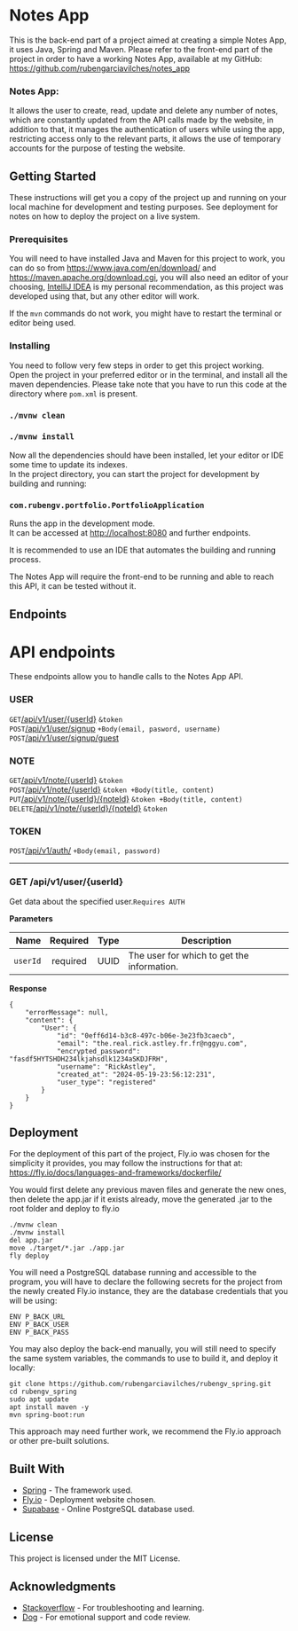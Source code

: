 # Notes App

This is the back-end part of a project aimed at creating a simple Notes App, it uses Java, Spring and Maven.
Please refer to the front-end part of the project in order to have a working Notes App, available at my GitHub:
https://github.com/rubengarciavilches/notes_app

### Notes App:
It allows the user to create, read, update and delete any number of notes, which are constantly updated from the API calls
made by the website, in addition to that, it manages the authentication of users while using the app, restricting access 
only to the relevant parts, it allows the use of temporary accounts for the purpose of testing the website.

## Getting Started

These instructions will get you a copy of the project up and running on your local machine for development and testing
purposes. See deployment for notes on how to deploy the project on a live system.

### Prerequisites

You will need to have installed Java and Maven for this project to work, you can do so from https://www.java.com/en/download/
and https://maven.apache.org/download.cgi, you will also need an editor of your choosing, 
[IntelliJ IDEA](https://www.jetbrains.com/idea/) is my personal recommendation, as this project was developed using that, 
but any other editor will work.

If the ``mvn`` commands do not work, you might have to restart the terminal or editor being used.

### Installing

You need to follow very few steps in order to get this project working.\
Open the project in your preferred editor or in the terminal, and install all the maven dependencies.
Please take note that you have to run this code at the directory where `pom.xml` is present.

### `./mvnw clean`
### `./mvnw install`

Now all the dependencies should have been installed, let your editor or IDE some time to update its indexes.\
In the project directory, you can start the project for development by building and running:

### `com.rubengv.portfolio.PortfolioApplication`

Runs the app in the development mode.\
It can be accessed at [http://localhost:8080](http://localhost:8080) and further endpoints.

It is recommended to use an IDE that automates the building and running process.

The Notes App will require the front-end to be running and able to reach this API, it can be tested without it.

## Endpoints

# API endpoints

These endpoints allow you to handle calls to the Notes App API.

### USER
`GET`[/api/v1/user/{userId}](#get-apiv1useruserid) `&token` <br/>
`POST`[/api/v1/user/signup](#post-apiv1signup) `+Body(email, pasword, username)` <br/>
`POST`[/api/v1/user/signup/guest](#post-apiv1signupguest) <br/>

### NOTE
`GET`[/api/v1/note/{userId}](#get-apiv1note) `&token` <br/>
`POST`[/api/v1/note/{userId}](#post-apiv1note) `&token +Body(title, content)` <br/>
`PUT`[/api/v1/note/{userId}/{noteId}](#put-apiv1signupguest) `&token +Body(title, content)` <br/>
`DELETE`[/api/v1/note/{userId}/{noteId}](#delete-apiv1signupguest) `&token` <br/>

### TOKEN
`POST`[/api/v1/auth/](#get-apiv1note) `+Body(email, password)` <br/>
___

### GET /api/v1/user/{userId}
Get data about the specified user.``Requires AUTH``

**Parameters**

|              Name | Required |  Type   | Description                                |
|------------------:|:--------:|:-------:|--------------------------------------------|
|          `userId` | required | UUID | The user for which to get the information. |
**Response**

```
{
    "errorMessage": null,
    "content": {
        "User": {
            "id": "0eff6d14-b3c8-497c-b06e-3e23fb3caecb",
            "email": "the.real.rick.astley.fr.fr@nggyu.com",
            "encrypted_password": "fasdf5HYTSHDH234lkjahsdlk1234aSKDJFRH",
            "username": "RickAstley",
            "created_at": "2024-05-19-23:56:12:231",
            "user_type": "registered"
        }
    }
}
```


## Deployment

For the deployment of this part of the project, Fly.io was chosen for the simplicity it provides, you may follow the
instructions for that at: https://fly.io/docs/languages-and-frameworks/dockerfile/

You would first delete any previous maven files and generate the new ones, then delete the app.jar if it exists already,
move the generated .jar to the root folder and deploy to fly.io

```
./mvnw clean
./mvnw install
del app.jar
move ./target/*.jar ./app.jar
fly deploy
```

You will need a PostgreSQL database running and accessible to the program, you will have to declare the following 
secrets for the project from the newly created Fly.io instance, they are the database credentials that you will 
be using:

```
ENV P_BACK_URL
ENV P_BACK_USER
ENV P_BACK_PASS
```

You may also deploy the back-end manually, you will still need to specify the same system variables, the commands to use
 to build it, and deploy it locally:

```
git clone https://github.com/rubengarciavilches/rubengv_spring.git
cd rubengv_spring
sudo apt update
apt install maven -y
mvn spring-boot:run
```

This approach may need further work, we recommend the Fly.io approach or other pre-built solutions.

## Built With

* [Spring](https://spring.io/) - The framework used.
* [Fly.io](https://sass-lang.com/) - Deployment website chosen.
* [Supabase](https://vercel.com/) - Online PostgreSQL database used.

## License

This project is licensed under the MIT License.

## Acknowledgments

* [Stackoverflow](https://stackoverflow.com/) - For troubleshooting and learning.
* [Dog](https://www.rubengv.com/dog.jpg) - For emotional support and code review.